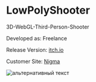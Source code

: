 # LowPolyShooter
3D-WebGL-Third-Person-Shooter
<p>Developed as: Freelance</a>
<p>Release Version: <a href="https://naumnek.itch.io/lowpolyshooter" title="Open from Itch.io">itch.io</a>
<p>Customer Site: <a href="https://nigmagame.com" title="Open">Nigma</a> 
<p></a>
<img src="https://github.com/naumnek/LowPolyShooter/blob/main/ScreenNigma.png" alt="альтернативный текст">
